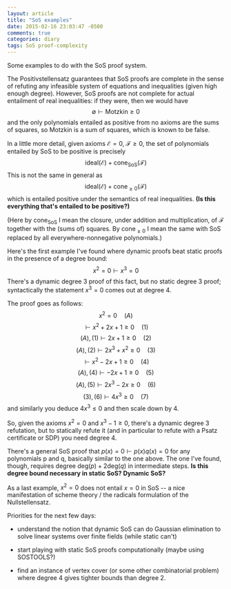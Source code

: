```yaml
---
layout: article
title: "SoS examples"
date: 2015-02-16 23:03:47 -0500
comments: true
categories: diary
tags: SoS proof-complexity
---
```


Some examples to do with the SoS proof system.

The Positivstellensatz guarantees that SoS proofs are complete in the sense of refuting any infeasible system of equations and inequalities (given high enough degree). However, SoS proofs are not complete for actual entailment of real inequalities: if they were, then we would have
$$\emptyset \vdash \text{Motzkin} \geq 0$$
and the only polynomials entailed as positive from no axioms are the sums of squares, so Motzkin is a sum of squares, which is known to be false.

In a little more detail, given axioms $\mathcal{E} = 0$, $\mathcal{F} \geq 0$, the set of polynomials entailed by SoS to be positive is precisely
$$\text{ideal}(\mathcal{E}) + \text{cone}_{\text{SoS}}(\mathcal{F})$$
This is not the same in general as
$$\text{ideal}(\mathcal{E}) + \text{cone}_{\geq 0}(\mathcal{F})$$
which is entailed positive under the semantics of real inequalities. **(Is this everything that's entailed to be positive?)**

(Here by $\text{cone}_{\text{SoS}}$ I mean the closure, under addition and multiplication, of $\mathcal{F}$ together with the (sums of) squares. By $\text{cone}_{\geq 0}$ I mean the same with SoS replaced by all everywhere-nonnegative polynomials.)

Here's the first example I've found where dynamic proofs beat static proofs in the presence of a degree bound:
$$ x^2 = 0 \vdash x^3 = 0 $$
There's a dynamic degree 3 proof of this fact, but no static degree 3 proof; syntactically the statement $x^3 = 0$ comes out at degree 4.

The proof goes as follows:
$$x^2 = 0 \quad(A)$$
$$\vdash x^2 + 2x + 1 \geq 0 \quad(1)$$
$$(A),(1) \vdash 2x+1 \geq 0 \quad(2)$$
$$(A),(2) \vdash 2x^3 + x^2 \geq 0 \quad(3)$$
$$\vdash x^2 - 2x + 1 \geq 0 \quad(4)$$
$$(A),(4) \vdash -2x+1 \geq 0 \quad(5)$$
$$(A),(5) \vdash 2x^3 - 2x \geq 0 \quad(6)$$
$$(3),(6) \vdash 4x^3 \geq 0 \quad(7)$$
and similarly you deduce $4x^3 \leq 0$ and then scale down by 4.

So, given the axioms $x^2 = 0$ and $x^3 - 1 \geq 0$, there's a dynamic degree 3 refutation, but to statically refute it (and in particular to refute with a Psatz certificate or SDP) you need degree 4.

There's a general SoS proof that $p(x) = 0 \vdash p(x) q(x) = 0$ for any polynomials p and q, basically similar to the one above. The one I've found, though, requires degree $\text{deg}(p) + 2 \text{deg}(q)$ in intermediate steps. **Is this degree bound necessary in static SoS? Dynamic SoS?** 

As a last example, $x^2 = 0$ does not entail $x = 0$ in SoS -- a nice manifestation of scheme theory / the radicals formulation of the Nullstellensatz.

Priorities for the next few days:

* understand the notion that dynamic SoS can do Gaussian elimination to solve linear systems over finite fields (while static can't)

* start playing with static SoS proofs computationally (maybe using SOSTOOLS?)

* find an instance of vertex cover (or some other combinatorial problem) where degree 4 gives tighter bounds than degree 2.
















